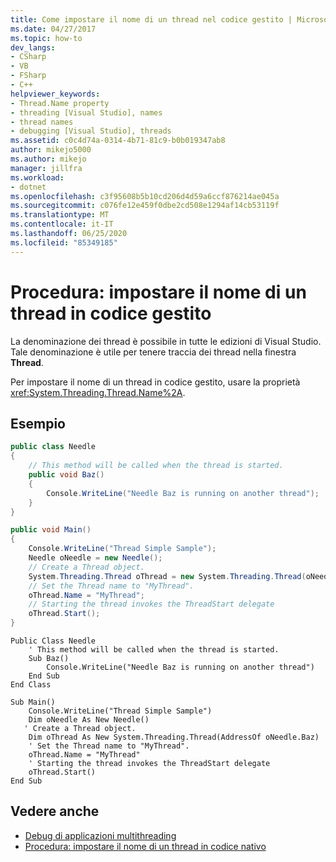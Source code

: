 ```yaml
---
title: Come impostare il nome di un thread nel codice gestito | Microsoft Docs
ms.date: 04/27/2017
ms.topic: how-to
dev_langs:
- CSharp
- VB
- FSharp
- C++
helpviewer_keywords:
- Thread.Name property
- threading [Visual Studio], names
- thread names
- debugging [Visual Studio], threads
ms.assetid: c0c4d74a-0314-4b71-81c9-b0b019347ab8
author: mikejo5000
ms.author: mikejo
manager: jillfra
ms.workload:
- dotnet
ms.openlocfilehash: c3f95608b5b10cd206d4d59a6ccf876214ae045a
ms.sourcegitcommit: c076fe12e459f0dbe2cd508e1294af14cb53119f
ms.translationtype: MT
ms.contentlocale: it-IT
ms.lasthandoff: 06/25/2020
ms.locfileid: "85349185"
---
```

# <a name="how-to-set-a-thread-name-in-managed-code"></a>Procedura: impostare il nome di un thread in codice gestito
La denominazione dei thread è possibile in tutte le edizioni di Visual Studio. Tale denominazione è utile per tenere traccia dei thread nella finestra **Thread**.

 Per impostare il nome di un thread in codice gestito, usare la proprietà <xref:System.Threading.Thread.Name%2A>.

## <a name="example"></a>Esempio

```csharp
public class Needle
{
    // This method will be called when the thread is started.
    public void Baz()
    {
        Console.WriteLine("Needle Baz is running on another thread");
    }
}

public void Main()
{
    Console.WriteLine("Thread Simple Sample");
    Needle oNeedle = new Needle();
    // Create a Thread object.
    System.Threading.Thread oThread = new System.Threading.Thread(oNeedle.Baz);
    // Set the Thread name to "MyThread".
    oThread.Name = "MyThread";
    // Starting the thread invokes the ThreadStart delegate
    oThread.Start();
}
```

```VB
Public Class Needle
    ' This method will be called when the thread is started.
    Sub Baz()
        Console.WriteLine("Needle Baz is running on another thread")
    End Sub
End Class

Sub Main()
    Console.WriteLine("Thread Simple Sample")
    Dim oNeedle As New Needle()
   ' Create a Thread object.
    Dim oThread As New System.Threading.Thread(AddressOf oNeedle.Baz)
    ' Set the Thread name to "MyThread".
    oThread.Name = "MyThread"
    ' Starting the thread invokes the ThreadStart delegate
    oThread.Start()
End Sub
```

## <a name="see-also"></a>Vedere anche
- [Debug di applicazioni multithreading](../debugger/debug-multithreaded-applications-in-visual-studio.md)
- [Procedura: impostare il nome di un thread in codice nativo](../debugger/how-to-set-a-thread-name-in-native-code.md)